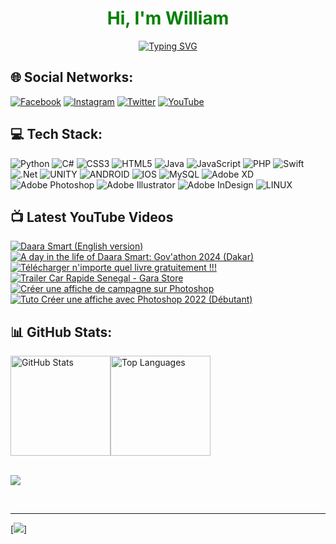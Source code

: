 
<h1 align="center" style="color: green">
    Hi, I'm William
</h1>

<p align="center">
  <a href="https://git.io/typing-svg">
    <img src="https://readme-typing-svg.demolab.com?font=Hack&pause=1000&color=40A92A&background=000000&lines=%E2%80%8E+%24+I'm+your+preferred+GameDev;%E2%80%8E+%24+I'm+your+preferred+Designer%F0%9F%8E%A8;%E2%80%8E+%24+I'm+your+preferred+Developer+%F0%9F%A7%91%F0%9F%8F%BE%E2%80%8D%F0%9F%92%BB+;%E2%80%8E+%24+Always+happy+to+learn+new+things%F0%9F%98%8D%F0%9F%91%8C" alt="Typing SVG" />
  </a>
</p>


## 🌐 Social Networks:
[![Facebook](https://img.shields.io/badge/Facebook-%231877F2.svg?logo=Facebook&logoColor=white)](https://facebook.com/ousmanewilliamkebe) [![Instagram](https://img.shields.io/badge/Instagram-%23E4405F.svg?logo=Instagram&logoColor=white)](https://instagram.com/iamwill_221) [![Twitter](https://img.shields.io/badge/Twitter-%231DA1F2.svg?logo=Twitter&logoColor=white)](https://twitter.com/iamwill_221) [![YouTube](https://img.shields.io/badge/YouTube-%23FF0000.svg?logo=YouTube&logoColor=white)](https://youtube.com/@dkempiresn) 


## 💻 Tech Stack:
![Python](https://img.shields.io/badge/python-3670A0?style=for-the-badge&logo=python&logoColor=ffdd54)
![C#](https://img.shields.io/badge/c%23-%23239120.svg?style=flat&logo=c-sharp&logoColor=white) ![CSS3](https://img.shields.io/badge/css3-%231572B6.svg?style=flat&logo=css3&logoColor=white) ![HTML5](https://img.shields.io/badge/html5-%23E34F26.svg?style=flat&logo=html5&logoColor=white) ![Java](https://img.shields.io/badge/java-%23ED8B00.svg?style=flat&logo=java&logoColor=white) ![JavaScript](https://img.shields.io/badge/javascript-%23323330.svg?style=flat&logo=javascript&logoColor=%23F7DF1E) ![PHP](https://img.shields.io/badge/php-%23777BB4.svg?style=flat&logo=php&logoColor=white) ![Swift](https://img.shields.io/badge/swift-F54A2A?style=flat&logo=swift&logoColor=white) ![.Net](https://img.shields.io/badge/.NET-5C2D91?style=flat&logo=.net&logoColor=white) ![UNITY](https://img.shields.io/badge/Unity-%2320232a.svg?style=flat&logo=unity&logoColor=white) ![ANDROID](https://img.shields.io/badge/android-%2320232a.svg?style=flat&logo=android&logoColor=%a4c639) ![IOS](https://img.shields.io/badge/IOS-%2320232a.svg?style=flat&logo=apple&logoColor=white) ![MySQL](https://img.shields.io/badge/mysql-%2300f.svg?style=flat&logo=mysql&logoColor=white) ![Adobe XD](https://img.shields.io/badge/Adobe%20XD-470137?style=flat&logo=Adobe%20XD&logoColor=#FF61F6) ![Adobe Photoshop](https://img.shields.io/badge/adobephotoshop-%2331A8FF.svg?style=flat&logo=adobephotoshop&logoColor=white) ![Adobe Illustrator](https://img.shields.io/badge/adobeillustrator-%23FF9A00.svg?style=flat&logo=adobeillustrator&logoColor=white) ![Adobe InDesign](https://img.shields.io/badge/Adobe%20InDesign-49021F?style=flat&logo=adobeindesign&logoColor=white) ![LINUX](https://img.shields.io/badge/Linux-FCC624?style=flat&logo=linux&logoColor=black)

## 📺 Latest YouTube Videos


  <!-- BEGIN YOUTUBE-CARDS -->
[![Daara Smart (English version)](https://ytcards.demolab.com/?id=YGaZBe1ui7A&title=Daara+Smart+%28English+version%29&lang=en&timestamp=1735987162&background_color=%230d1117&title_color=%23ffffff&stats_color=%23dedede&max_title_lines=1&width=250&border_radius=5 "Daara Smart (English version)")](https://www.youtube.com/watch?v=YGaZBe1ui7A)
[![A day in the life of Daara Smart: Gov'athon 2024 (Dakar)](https://ytcards.demolab.com/?id=mV9rCqGKqI4&title=A+day+in+the+life+of+Daara+Smart%3A+Gov%27athon+2024+%28Dakar%29&lang=en&timestamp=1735240704&background_color=%230d1117&title_color=%23ffffff&stats_color=%23dedede&max_title_lines=1&width=250&border_radius=5 "A day in the life of Daara Smart: Gov'athon 2024 (Dakar)")](https://www.youtube.com/watch?v=mV9rCqGKqI4)
[![Télécharger n'importe quel livre gratuitement !!!](https://ytcards.demolab.com/?id=pCbNRJKtNbg&title=T%C3%A9l%C3%A9charger+n%27importe+quel+livre+gratuitement+%21%21%21&lang=en&timestamp=1663197783&background_color=%230d1117&title_color=%23ffffff&stats_color=%23dedede&max_title_lines=1&width=250&border_radius=5 "Télécharger n'importe quel livre gratuitement !!!")](https://www.youtube.com/watch?v=pCbNRJKtNbg)
[![Trailer Car Rapide Senegal  - Gara Store](https://ytcards.demolab.com/?id=qsyruqn3FvE&title=Trailer+Car+Rapide+Senegal++-+Gara+Store&lang=en&timestamp=1662076809&background_color=%230d1117&title_color=%23ffffff&stats_color=%23dedede&max_title_lines=1&width=250&border_radius=5 "Trailer Car Rapide Senegal  - Gara Store")](https://www.youtube.com/watch?v=qsyruqn3FvE)
[![Créer une affiche de campagne sur Photoshop](https://ytcards.demolab.com/?id=RusJJN_waE0&title=Cr%C3%A9er+une+affiche+de+campagne+sur+Photoshop&lang=en&timestamp=1659201074&background_color=%230d1117&title_color=%23ffffff&stats_color=%23dedede&max_title_lines=1&width=250&border_radius=5 "Créer une affiche de campagne sur Photoshop")](https://www.youtube.com/watch?v=RusJJN_waE0)
[![Tuto   Créer une affiche avec Photoshop 2022 (Débutant)](https://ytcards.demolab.com/?id=_oglshw_QgE&title=Tuto+++Cr%C3%A9er+une+affiche+avec+Photoshop+2022+%28D%C3%A9butant%29&lang=en&timestamp=1659099438&background_color=%230d1117&title_color=%23ffffff&stats_color=%23dedede&max_title_lines=1&width=250&border_radius=5 "Tuto   Créer une affiche avec Photoshop 2022 (Débutant)")](https://www.youtube.com/watch?v=_oglshw_QgE)
<!-- END YOUTUBE-CARDS -->
  

## 📊 GitHub Stats:
<div style="display: flex;">
  <img src="https://github-readme-stats-five-self-14.vercel.app/api?username=iamwill221&theme=dark&hide_border=false&include_all_commits=false&count_private=false&card_width=360" alt="GitHub Stats" height="160">
  <img src="https://github-readme-stats-five-self-14.vercel.app/api/top-langs/?username=iamwill221&theme=dark&hide_border=false&include_all_commits=false&count_private=false&layout=compact&card_width=360" alt="Top Languages" height="160">
</div>
</br>


![](https://github-readme-streak-stats.herokuapp.com/?user=iamwill221&theme=dark&hide_border=false) 

</br>


---

[![](https://visitcount.itsvg.in/api?id=iamwill221&icon=0&color=1)]

